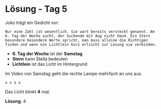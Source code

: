 # Lösung - Tag 5

Joko trägt ein Gedicht vor:

```
Nur eine Zahl ist wesentlich. Sie wart bereits versteckt genannt. Am 6. Tag der Woche sucht, der Suchende mit Aug nicht Hand. Ein Stern besondere besondere Worte spricht, man muss alleine die Richtigen finden und wenn ein Lichtlein kurz erlischt zur Lösung sie verbinden.
```

- **6. Tag der Woche** ist der **Samstag**
- **Stern** kann Stella bedeuten
- **Lichtlein** ist das Licht im Hintergrund

Im Video von Samstag geht die rechte Lampe mehrfach an uns aus.

`x x x x`

Das Licht blinkt **4** mal.

**Lösung**: 4